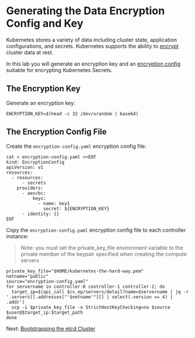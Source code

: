 # Generating the Data Encryption Config and Key

Kubernetes stores a variety of data including cluster state, application configurations, and secrets. Kubernetes supports the ability to [encrypt](https://kubernetes.io/docs/tasks/administer-cluster/encrypt-data) cluster data at rest.

In this lab you will generate an encryption key and an [encryption config](https://kubernetes.io/docs/tasks/administer-cluster/encrypt-data/#understanding-the-encryption-at-rest-configuration) suitable for encrypting Kubernetes Secrets.

## The Encryption Key

Generate an encryption key:

```
ENCRYPTION_KEY=$(head -c 32 /dev/urandom | base64)
```

## The Encryption Config File

Create the `encryption-config.yaml` encryption config file:

```
cat > encryption-config.yaml <<EOF
kind: EncryptionConfig
apiVersion: v1
resources:
  - resources:
      - secrets
    providers:
      - aescbc:
          keys:
            - name: key1
              secret: ${ENCRYPTION_KEY}
      - identity: {}
EOF
```

Copy the `encryption-config.yaml` encryption config file to each controller instance:

> Note: you must set the private_key_file environment variable to the private member of the keypair specified when creating the compute servers

```
private_key_file="$HOME/kubernetes-the-hard-way.pem"
netname="public"
source="encryption-config.yaml"
for servername in controller-0 controller-1 controller-2; do
  target_ip=$(api_call $cs_ep/servers/detail?name=$servername | jq -r '.servers[].addresses["'$netname'"][] | select(.version == 4) | .addr')
  scp -i $private_key_file -o StrictHostKeyChecking=no $source $user@$target_ip:$target_path
done
```

Next: [Bootstrapping the etcd Cluster](07-bootstrapping-etcd.md)
